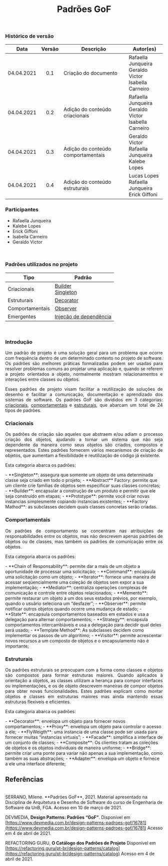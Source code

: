 # <center> Padrões GoF
<br>
    
### Histórico de versão<br>
    
|Data | Versão | Descrição | Autor(es)|
| :--: | :--: | -- | -- |
| 04.04.2021 | 0.1 | Criação do documento | Rafaella Junqueira<br>Geraldo Victor<br>Isabella Carneiro |
| 04.04.2021 | 0.2 | Adição do conteúdo criacionais | Rafaella Junqueira<br>Geraldo Victor<br>Isabella Carneiro |
| 04.04.2021 | 0.3 | Adição do conteúdo comportamentais |Geraldo Victor<br> Rafaella Junqueira<br>Kalebe Lopes |
| 04.04.2021 | 0.4 | Adição do conteúdo estruturais | Lucas Lopes<br>Rafaella Junqueira<br>Erick Giffoni |


### Participantes

* Rafaella Junqueira
* Kalebe Lopes
* Erick Giffoni
* Isabella Carneiro
* Geraldo Victor
<br>

### Padrões utilizados no projeto
<!-- - [Abstract Factory](gof-abstract-factory.md) // mudar!!! -->
| Tipo | Padrão |
| -- | -- |
| Criacionais | [Builder](gof-builder.md)<br>[Singleton](gof-singleton.md)
| Estruturais | [Decorator](gof-decorator.md)<br>[]()
| Comportamentais | [Observer](gof-observer.md)<br>
| Emergentes | [Injeção de dependência]()<br>

<br>

### Introdução
<div align="justify">

<p>Um padrão de projeto é uma solução geral para um problema que ocorre com frequência dentro de um determinado contexto no projeto de software. Os padrões são melhores práticas formalizadas podem ser usadas para resolver problemas comuns ao projetar uma aplicação e, quando se referem a projeto orientados a objeto, normalmente mostram relacionamentos e interações entre classes ou objetos.<p>
<p>

Esses padrões de projeto visam facilitar a reutilização de soluções de desenho e facilitar a comunicação, documentação e aprendizado dos sistemas de software. Os padrões GoF são divididos em 3 categorias: <a href="#criacionais">criacionais</a>,  <a href="#comportamentais">comportamentais</a> e <a href="#estruturais">estruturais</a>, que abarcam um total de 24 tipos de padrões.
<p>

</div>

### Criacionais
<div align="justify">
<p>Os padrões de criação são aqueles que abstraem e/ou adiam o processo criação dos objetos, ajudando a tornar um sistema que não seja dependente da maneira como seus objetos são criados, compostos e representados. Estes padrões fornecem vários mecanismos de criação de objetos, que aumentam a flexibilidade e reutilização de código já existente.</p>
Esta categoria abarca os padrões:</p>
</div>
- **Singleton**: assegura que somente um objeto de uma determinada classe seja criado em todo o projeto;
- **Abstract** Factory: permite que um cliente crie famílias de objetos sem especificar suas classes concretas;
- **Builder**: encapsular a construção de um produto e permitir que ele seja construído em etapas;
- **Prototype**: permite você criar novas instancias simplesmente copiando instancias existentes;
- **Factory Mathod**: as subclasses decidem quais classes concretas serão criadas.

### Comportamentais
<div align="justify">
<p>Os padrões de comportamento se concentram nas atribuições de responsabilidades entre os objetos, mas não descrevem apenas padrões de objetos ou de classes, mas também os padrões de comunicação entre os objetos.</p>
Esta categoria abarca os padrões:</p>
</div>
- **Chain of Responsability**: permite dar a mais de um objeto a oportunidade de processar uma solicitação;
- **Command**: encapsula uma solicitação como um objeto;
- **Iterator**: fornece uma maneira de acessar seqüencialmente uma coleção de objetos sem expor a sua implementação;
- **Mediator**: centraliza operações complexas de comunicação e controle entre objetos relacionados;
- **Memento**: permite restaurar um objeto a um dos seus estados prévios, por exemplo, quando o usuário seleciona um “desfazer”;
- **Observer**: permite notificar outros objetos quando ocorre uma mudança de estado;
- **State**: encapsula comportamentos baseados em estados e usa a delegação para alternar comportamentos;
- **Strategy**: encapsula comportamentos intercambiáveis e usa a delegação para decidir qual deles será usado;
- **Template Method**: As subclasses decidem como implementar os passos de um algoritimo;
- **Visitor**: permite acrescentar novos recursos a um composto de objetos e o encapsulamento não é importante;


### Estruturais
<div align="justify">
<p>Os padrões estruturais se preocupam com a forma como classes e objetos são compostos para formar estruturas maiores. Quando aplicados à orientação a objetos, as classes utilizam a herança para compor interfaces ou implementações, e  os de objeto descrevem maneiras de compor objetos para obter novas funcionalidades. Estes padrões explicam como montar objetos e classes em estruturas maiores mas ainda mantendo essas estruturas flexíveis e eficientes.</p>
Esta categoria abarca os padrões:</p>
</div>
- **Decorator**: envelopa um objeto para fornecer novos comportamentos;
- **Proxy**: envelopa um objeto para controlar o acesso a ele;
- **FlyWeigth**: uma instancia de uma classe pode ser usada para fornecer muitas “instancias virtuais”;
- **Facade**: simplifica a interface de um conjunto de classes;
- **Composite**: Os clientes tratam as coleções de objetos e os objetos individuais de maneira uniforme;
- **Bridge**: permite criar uma ponte para variar não apenas a sua implementação, como também as suas abstrações;
- **Adapter**: envelopa um objeto e fornece a ele uma interface diferente;


## Referências
<br>
SERRANO, Milene. **Padrões GoF**, 2021. Material apresentado na Disciplina de Arquitetura e Desenho de Software do curso de Engenharia de Software da UnB, FGA. Acesso em 10 de março de 2021.

DEVMEDIA, **Design Patterns: Padrões “GoF”**. Disponível em [https://www.devmedia.com.br/design-patterns-padroes-gof/16781](https://www.devmedia.com.br/design-patterns-padroes-gof/16781) Acesso em 4 de abril de 2021.

REFACTORING GURU, **O Catálogo dos Padrões de Projeto** Disponível em [https://refactoring.guru/pt-br/design-patterns/catalog](https://refactoring.guru/pt-br/design-patterns/catalog) Acesso em 4 de abril de 2021.
